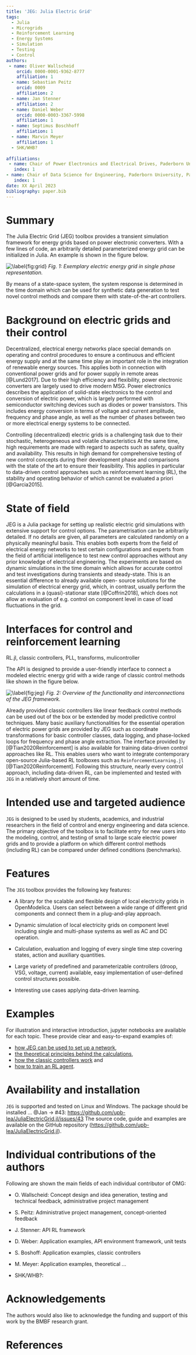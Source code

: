 ```yaml
---
title: 'JEG: Julia Electric Grid'
tags:
  - Julia
  - Microgrids
  - Reinforcement Learning
  - Energy Systems
  - Simulation
  - Testing
  - Control
authors:
 - name: Oliver Wallscheid
    orcid: 0000-0001-9362-8777
    affiliation: 1
  - name: Sebastian Peitz
    orcid: 0009
    affiliation: 2
  - name: Jan Stenner
    affiliation: 2
  - name: Daniel Weber
    orcid: 0000-0003-3367-5998 
    affiliation: 1
  - name: Septimus Boschhoff
    affiliation: 1
  - name: Marvin Meyer
    affiliation: 1
  - SHK/WHB?
  
affiliations:
 - name: Chair of Power Electronics and Electrical Drives, Paderborn University, Paderborn, Germany
   index: 1
- name: Chair of Data Science for Engineering, Paderborn University, Paderborn, Germany
   index: 1
date: XX April 2023
bibliography: paper.bib
---
```


# Summary

The Julia Electric Grid (JEG) toolbox provides a transient simulation framework
for energy grids based on power electronic converters. 
With a few lines of code, an arbitrarily detailed parameterized energy grid can 
be initialized in Julia. 
An example is shown in the figure below.

![\label{fig:grid}](ExampleGrid.png)
_Fig. 1:  Exemplary electric energy grid in single phase representation._

By means of a state-space system, the system response is determined in the time domain which can 
be used for synthetic data generation to test novel control methods and compare them 
with state-of-the-art controllers.


# Background on electric grids and their control


Decentralized, electrical energy networks place special demands on operating and control procedures to ensure a continuous and efficient energy supply and
at the same time play an important role in the integration of renewable energy sources. 
This applies both in connection with conventional power grids and for power supply in remote areas [@Lund2017]. 
Due to their high efficiency and flexibility, power electronic converters are largely used to
drive modern MSG.
Power electronics describes the application of solid-state electronics to the control and
conversion of electric power, which is largely performed with semiconductor switching 
devices such as diodes or power transistors.
This includes energy conversion in terms of voltage and current amplitude, frequency
and phase angle, as well as the number of phases between two or more
electrical energy systems to be connected.


Controlling (decentralized) electric grids is a challenging task due to their stochastic, heterogeneous 
and volatile characteristics
At the same time, high requirements are made with regard to aspects such as safety, quality and availability.
This results in high demand for comprehensive testing of new control 
concepts during their development phase and comparisons with the state
of the art to ensure their feasibility.
This applies in particular to data-driven control approaches such as 
reinforcement learning (RL), the stability and operating behavior of
which cannot be evaluated a priori [@Garcia2015].


# State of field 

JEG is a Julia package for setting up realistic electric grid simulations with 
extensive support for control options.
The parametrisation can be arbitrarily detailed. 
If no details are given, all parameters are calculated randomly on a physically meaningful basis.
This enables both experts from the field of electrical energy networks to test certain configurations and 
experts from the field of artificial intelligence to test new control approaches
without any prior knowledge of electrical engineering.
The experiments are based on dynamic simulations in the time domain which allows for accurate control
and test investigations during transients and steady-state. 
This is an essential difference to already available open-
source solutions for the simulation of electrical energy grid, which, in contrast, usually perform the calculations 
in a (quasi)-stationar state [@Coffrin2018], 
which does not allow an evaluation of e.g. control on component level in case of load fluctuations in the grid.




# Interfaces for control and reinforcement learning  

RL.jl, classic controllers, PLL, transforms, mulicontroller

The API is designed to provide a user-friendly interface to connect a modeled electric energy grid 
with a wide range of classic control methods like shown in the figure below.

![\label{fig:jeg}](OverviewJEG.png)
_Fig. 2:  Overview of the functionality and interconnections of the JEG framework._
 
Already provided classic controllers like linear feedback control methods can be used out of the box or 
be extended by model predictive control techniques. 
Many basic auxiliary functionalities for the essential operation of electric power grids are provided by JEG such
as coordinate transformations for basic controller classes, data logging, 
and phase-locked loops for frequency and phase angle extraction. 
The interface provided by [@Tian2020Reinforcement] is also available for training 
data-driven control approaches like RL.
This enables users who want to integrate contemporary open-source Julia-based RL toolboxes
such as ``ReinforcementLearning.jl`` [@Tian2020Reinforcement].
Following this structure, nearly every control approach, including data-driven RL, can 
be implemented and tested with ``JEG`` in a relatively short amount of time. 


# Intended use and targeted audience

``JEG`` is designed to be used by students, academics, and industrial researchers 
in the field of control and energy engineering and data science. 
The primary objective of the toolbox is to facilitate entry for new users into 
the modeling, control, and testing of
small to large scale electric power grids and to provide a platform on which different control methods (including RL) 
can be compared under defined conditions (benchmarks).



# Features

The ``JEG`` toolbox provides the following key features:


* A library for the scalable and flexible design of local electricity grids in OpenModelica.
Users can select between a wide range of different grid components and connect them in a plug-and-play approach.

* Dynamic simulation of local electricity grids on component level including single and multi-phase systems as well as AC and DC operation. 

* Calculation, evaluation and logging of every single time step covering states, action and auxiliary quantities. 

* Large variety of predefined and parameterizable controllers (droop, VSG, voltage, current) available, easy implementation of user-defined control structures possible.

* Interesting use cases applying data-driven learning.

# Examples
For illustration and interactive introduction, jupyter notebooks are available for each topic.
These provide clear and easy-to-expand examples of: 
 - [how JEG can be used to set up a network](https://github.com/upb-lea/JuliaElectricGrid.jl/blob/main/examples/notebooks/Env_Create_DEMO.ipynb),
 - [the theoretical principles behind the calculations](https://github.com/upb-lea/JuliaElectricGrid.jl/blob/main/examples/notebooks/NodeConstructor_Theory_DEMO.ipynb),
 - [how the classic controllers work](https://github.com/upb-lea/JuliaElectricGrid.jl/blob/main/examples/notebooks/1_Auxiliaries_OU_process.ipynb) and
 - [how to train an RL agent](https://github.com/upb-lea/JuliaElectricGrid.jl/blob/main/examples/notebooks/NodeConstructor_Theory_DEMO.ipynb).


# Availability and installation

``JEG`` is supported and tested on Linux and Windows. 
The package should be installed ... @Jan -> #43: https://github.com/upb-lea/JuliaElectricGrid.jl/issues/43
The source code, guide and 
examples are available on the GitHub repository (https://github.com/upb-lea/JuliaElectricGrid.jl). 

# Individual contributions of the authors

Following are shown the main fields of each individual contributor of OMG: 

* O. Wallscheid: Concept design and idea generation, testing and technical feedback, administrative project management

* S. Peitz: Administrative project management, concept-oriented feedback

* J. Stenner: API RL framework

* D. Weber: Application examples, API environment framework, unit tests

* S. Boshoff: Application examples, classic controllers

* M. Meyer: Application examples, theoretical ...

* SHK/WHB?: 




# Acknowledgements

The authors would also like to acknowledge 
the funding and support of this work by the BMBF research grant. 

# References

